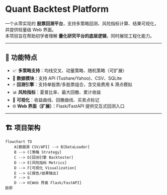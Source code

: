 # Quant Backtest Platform  
一个从零实现的 **股票回测平台**，支持多策略回测、风险指标计算、结果可视化，并提供轻量级 Web 界面。  
本项目旨在帮助初学者理解 **量化研究平台的底层逻辑**，同时展现工程化能力。  

---

## 🚀 功能特点
- 📈 **多策略支持**：均线交叉、动量策略、随机策略（可扩展）  
- 💾 **数据模块**：支持 API (Tushare/Yahoo)、CSV、SQLite  
- ⚡ **回测引擎**：支持单股票/多股票组合，含交易费用 & 滑点模拟  
- 📊 **风险指标**：夏普比率、最大回撤、累计收益  
- 🎨 **可视化**：收益曲线、回撤曲线、买卖点标记  
- 🌐 **Web 界面（扩展）**：Flask/FastAPI 提供交互式回测入口  

---

## 🏗️ 项目架构

```mermaid
flowchart TD
    A[数据源 CSV/API] --> B[DataLoader]
    B --> C[策略 Strategy]
    C --> D[回测引擎 Backtester]
    D --> E[风险指标 Metrics]
    D --> F[可视化 Visualization]
    E --> G[报告/结果输出]
    F --> G
    D --> H[Web 界面 Flask/FastAPI]
欧耶
